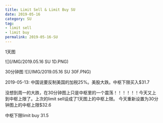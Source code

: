 ```yaml
---
title: Limit Sell & Limit Buy SU
date: 2019-05-16
category: SU
tag:
- limit sell
- limit buy
permalink: 2019-05-16-SU
---
```

1天图

![](/IMG/2019.05.16 SU 1D.PNG)

30分钟图
![](/IMG/2019.05.16 SU 30F.PNG)

2019-05-13: 中国说要反制美国的加税25%。美股大跌。中枢下限买入$\$$31.7

没想到周一的大跌，在30分钟图上只是中枢里的一个震荡！！！！！！今天又上到中枢上限了。上次的limit sell设成了1天图上的中枢上限。 今天重新设置为30分钟图上的中枢上限$\$$32.6

中枢下限limit buy 31.5
